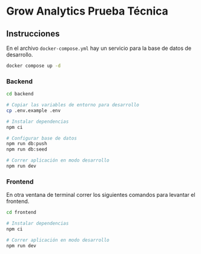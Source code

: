 # Grow Analytics Prueba Técnica

## Instrucciones

En el archivo `docker-compose.yml` hay un servicio para la base de datos de desarrollo.

```bash
docker compose up -d
```

### Backend

```bash
cd backend

# Copiar las variables de entorno para desarrollo
cp .env.example .env

# Instalar dependencias
npm ci

# Configurar base de datos
npm run db:push
npm run db:seed

# Correr aplicación en modo desarrollo
npm run dev
```

### Frontend

En otra ventana de terminal correr los siguientes comandos para levantar el frontend.

```bash
cd frontend

# Instalar dependencias
npm ci

# Correr aplicación en modo desarrollo
npm run dev
```

